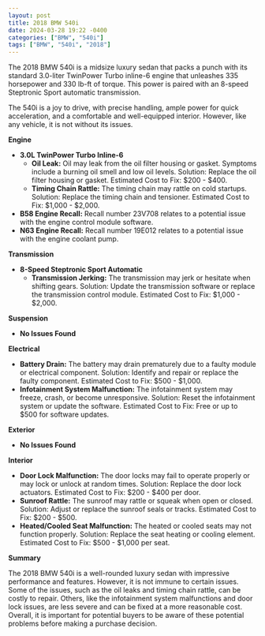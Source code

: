 ```yaml
---
layout: post
title: 2018 BMW 540i
date: 2024-03-28 19:22 -0400
categories: ["BMW", "540i"]
tags: ["BMW", "540i", "2018"]
---
```

The 2018 BMW 540i is a midsize luxury sedan that packs a punch with its standard 3.0-liter TwinPower Turbo inline-6 engine that unleashes 335 horsepower and 330 lb-ft of torque. This power is paired with an 8-speed Steptronic Sport automatic transmission.

The 540i is a joy to drive, with precise handling, ample power for quick acceleration, and a comfortable and well-equipped interior. However, like any vehicle, it is not without its issues.

**Engine**

* **3.0L TwinPower Turbo Inline-6**
    * **Oil Leak:** Oil may leak from the oil filter housing or gasket. Symptoms include a burning oil smell and low oil levels. Solution: Replace the oil filter housing or gasket. Estimated Cost to Fix: $200 - $400.
    * **Timing Chain Rattle:** The timing chain may rattle on cold startups. Solution: Replace the timing chain and tensioner. Estimated Cost to Fix: $1,000 - $2,000.
* **B58 Engine Recall:** Recall number 23V708 relates to a potential issue with the engine control module software.
* **N63 Engine Recall:** Recall number 19E012 relates to a potential issue with the engine coolant pump.

**Transmission**

* **8-Speed Steptronic Sport Automatic**
    * **Transmission Jerking:** The transmission may jerk or hesitate when shifting gears. Solution: Update the transmission software or replace the transmission control module. Estimated Cost to Fix: $1,000 - $2,000.

**Suspension**

* **No Issues Found**

**Electrical**

* **Battery Drain:** The battery may drain prematurely due to a faulty module or electrical component. Solution: Identify and repair or replace the faulty component. Estimated Cost to Fix: $500 - $1,000.
* **Infotainment System Malfunction:** The infotainment system may freeze, crash, or become unresponsive. Solution: Reset the infotainment system or update the software. Estimated Cost to Fix: Free or up to $500 for software updates.

**Exterior**

* **No Issues Found**

**Interior**

* **Door Lock Malfunction:** The door locks may fail to operate properly or may lock or unlock at random times. Solution: Replace the door lock actuators. Estimated Cost to Fix: $200 - $400 per door.
* **Sunroof Rattle:** The sunroof may rattle or squeak when open or closed. Solution: Adjust or replace the sunroof seals or tracks. Estimated Cost to Fix: $200 - $500.
* **Heated/Cooled Seat Malfunction:** The heated or cooled seats may not function properly. Solution: Replace the seat heating or cooling element. Estimated Cost to Fix: $500 - $1,000 per seat.

**Summary**

The 2018 BMW 540i is a well-rounded luxury sedan with impressive performance and features. However, it is not immune to certain issues. Some of the issues, such as the oil leaks and timing chain rattle, can be costly to repair. Others, like the infotainment system malfunctions and door lock issues, are less severe and can be fixed at a more reasonable cost. Overall, it is important for potential buyers to be aware of these potential problems before making a purchase decision.
